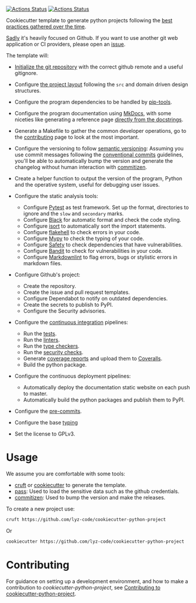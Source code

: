[![Actions Status](https://github.com/lyz-code/cookiecutter-python-project/workflows/Tests/badge.svg)](https://github.com/lyz-code/cookiecutter-python-project/actions)
[![Actions Status](https://github.com/lyz-code/cookiecutter-python-project/workflows/Build/badge.svg)](https://github.com/lyz-code/cookiecutter-python-project/actions)

Cookiecutter template to generate python projects following the [best practices
gathered over the time](https://lyz-code.github.io/blue-book/coding/python/python_project_template/).

[Sadly](https://sanctum.geek.nz/why-not-github.html) it's heavily focused on
Github. If you want to use another git web application or CI providers, please open an
[issue](https://github.com/lyz-code/cookiecutter-python-project/issues/new).

The template will:

* [Initialize the git
    repository](https://lyz-code.github.io/blue-book/coding/python/python_project_template/#basic-python-project)
    with the correct github remote and a useful gitignore.

* Configure [the project
    layout](https://lyz-code.github.io/blue-book/coding/python/python_project_template/#project-structure)
    following the `src` and domain driven design structures.

* Configure the program dependencies to be handled by
    [pip-tools](https://lyz-code.github.io/blue-book/devops/pip_tools/).

* Configure the program documentation using
    [MkDocs](https://lyz-code.github.io/blue-book/linux/mkdocs), with some
    niceties like generating a reference page [directly from the
    docstrings](https://lyz-code.github.io/blue-book/coding/python/mkdocstrings/).

* Generate a Makefile to gather the common developer operations, go to the
    [contributing](contributing.md#development-facilities) page to look at the
    most important.

* Configure the versioning to follow [semantic versioning](https://semver.org/):
    Assuming you use commit messages following the [conventional
    commits](https://www.conventionalcommits.org) guidelines, you'll be able to
    automatically bump the version and generate the changelog without human
    interaction with [commitizen](https://commitizen-tools.github.io/commitizen/).

* Create a helper function to output the version of the program, Python and the
    operative system, useful for debugging user issues.

* Configure the static analysis tools:
    * Configure [Pytest](https://lyz-code.github.io/blue-book/coding/python/pytest/)
        as test framework. Set up the format, directories to ignore and the
        `slow` and `secondary` marks.
    * Configure [Black](https://lyz-code.github.io/blue-book/devops/black/) for
        automatic format and check the code styling.
    * Configure [isort](https://isort.readthedocs.io/) to automatically sort the
        import statements.
    * Configure
        [flakehell](https://lyz-code.github.io/blue-book/devops/flakehell/) to
        check errors in your code.
    * Configure [Mypy](https://lyz-code.github.io/blue-book/devops/mypy/) to
        check the typing of your code.
    * Configure [Safety](https://lyz-code.github.io/blue-book/devops/safety/) to
        check dependencies that have vulnerabilities.
    * Configure [Bandit](https://lyz-code.github.io/blue-book/devops/bandit/) to
        check for vulnerabilities in your code.
    * Configure
        [Markdownlint](https://lyz-code.github.io/blue-book/devops/markdownlint/) to
        flag errors, bugs or stylistic errors in markdown files.

* Configure Github's project:
    * Create the repository.
    * Create the issue and pull request templates.
    * Configure Dependabot to notify on outdated dependencies.
    * Create the secrets to publish to PyPI.
    * Configure the Security advisories.

* Configure the [continuous
    integration](https://lyz-code.github.io/blue-book/devops/ci) pipelines:
    * Run the [tests](https://lyz-code.github.io/blue-book/coding/python/pytest).
    * Run the [linters](https://lyz-code.github.io/blue-book/devops/ci/#linters).
    * Run the [type checkers](https://lyz-code.github.io/blue-book/devops/ci/#type-checkers).
    * Run the [security checks](https://lyz-code.github.io/blue-book/devops/ci/#security-vulnerability-checkers).
    * Generate [coverage
        reports](https://lyz-code.github.io/blue-book/devops/ci/#coverage-reports)
        and upload them to [Coveralls](https://coveralls.io/).
    * Build the python package.

* Configure the continuous deployment pipelines:
    * Automatically deploy the documentation static website on each push to
        master.
    * Automatically build the python packages and publish them to PyPI.

* Configure the
    [pre-commits](https://lyz-code.github.io/blue-book/devops/ci/#configuring-pre-commit).
* Configure the base [typing](https://lyz-code.github.io/blue-book/coding/python/type_hints)
* Set the license to GPLv3.

# Usage

We assume you are comfortable with some tools:

* [cruft](https://lyz-code.github.io/blue-book/linux/cruft) or
    [cookiecutter](https://lyz-code.github.io/blue-book/linux/cookiecutter/) to generate
    the template.
* [pass](https://www.passwordstore.org/): Used to load the sensitive data such as
    the github credentials.
* [commitizen](https://commitizen-tools.github.io/commitizen/): Used to bump the version
    and make the releases.

To create a new project use:

```bash
cruft https://github.com/lyz-code/cookiecutter-python-project
```

Or

```bash
cookiecutter https://github.com/lyz-code/cookiecutter-python-project
```

# Contributing

For guidance on setting up a development environment, and how to make
a contribution to *cookiecutter-python-project*, see [Contributing to
cookiecutter-python-project](https://github.io/lyz-code/cookiecutter-python-project/contributing).
